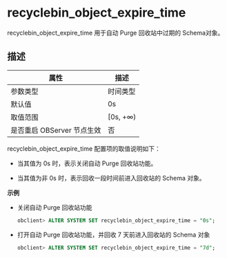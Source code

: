 # recyclebin_object_expire_time

recyclebin_object_expire_time 用于自动 Purge 回收站中过期的 Schema对象。

## 描述

|        属性        |    描述     |
|------------------|-----------|
| 参数类型             | 时间类型      |
| 默认值              | 0s        |
| 取值范围             | \[0s, +∞) |
| 是否重启 OBServer 节点生效 | 否         |

recyclebin_object_expire_time 配置项的取值说明如下：

* 当其值为 0s 时，表示关闭自动 Purge 回收站功能。

* 当其值为非 0s 时，表示回收一段时间前进入回收站的 Schema 对象。

**示例**

* 关闭自动 Purge 回收站功能

  ```sql
  obclient> ALTER SYSTEM SET recyclebin_object_expire_time = "0s";
  ```

<!-- -->

* 打开自动 Purge 回收站功能，并回收 7 天前进入回收站的 Schema 对象

  ```sql
  obclient> ALTER SYSTEM SET recyclebin_object_expire_time = "7d";
  ```
